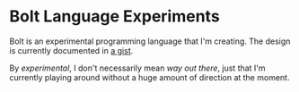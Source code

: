 Bolt Language Experiments
=========================

Bolt is an experimental programming language that I'm creating. The
design is currently documented in [a gist][bolt-design].

[bolt-design]: https://gist.github.com/NelsonCrosby/bd6906833a567ab006c970d4d8c7da05

By *experimental*, I don't necessarily mean *way out there*, just that
I'm currently playing around without a huge amount of direction at the
moment.
